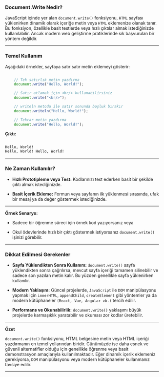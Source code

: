 ### Document.Write Nedir?

JavaScript içinde yer alan `document.write()` fonksiyonu, `HTML` sayfası yüklenirken dinamik olarak içeriğe metin veya `HTML` eklemenize olanak tanır. Bu fonksiyon, özellikle basit testlerde veya hızlı çıktılar almak istediğinizde kullanılabilir. Ancak modern web geliştirme pratiklerinde sık başvurulan bir yöntem değildir.

---

### Temel Kullanım

Aşağıdaki örnekler, sayfaya satır satır metin eklemeyi gösterir:

```javascript

    // Tek satırlık metin yazdırma
    document.write("Hello, World!");

    // Satır atlamak için <br/> kullanabilirsiniz
    document.write("<br/>");

    // writeln metodu ile satır sonunda boşluk bırakır
    document.writeln("Hello, World!");

    // Tekrar metin yazdırma
    document.write("Hello, World!");

```

**Çıktı:**

```zsh

Hello, World!
Hello, World! Hello, World!

```

---

### Ne Zaman Kullanılır?

- **Hızlı Prototipleme veya Test:** Kodlarınızı test ederken basit bir şekilde çıktı almak istediğinizde.

- **Basit İçerik Ekleme:** Formun veya sayfanın ilk yüklenmesi sırasında, ufak bir mesaj ya da değer göstermek istediğinizde.

---

**Örnek Senaryo:**

- Sadece bir öğrenme süreci için örnek kod yazıyorsanız veya

- Okul ödevlerinde hızlı bir çıktı göstermek istiyorsanız `document.write()` işinizi görebilir.

---

### Dikkat Edilmesi Gerekenler

- **Sayfa Yüklendikten Sonra Kullanım:** `document.write()` sayfa yüklendikten sonra çağrılırsa, mevcut sayfa içeriği tamamen silinebilir ve sadece son yazılan metin kalır. Bu yüzden genellikle sayfa yüklenirken kullanılır.

- **Modern Yaklaşım:** Güncel projelerde, `JavaScript` ile `DOM` manipülasyonu yapmak için `innerHTML`, `appendChild`, `createElement` gibi yöntemler ya da modern kütüphaneler `(React, Vue, Angular vb.)` tercih edilir.

- **Performans ve Okunabilirlik:** `document.write()` yaklaşımı büyük projelerde karmaşıklık yaratabilir ve okuması zor kodlar üretebilir.

---

**Özet**

`document.write()` fonksiyonu, HTML belgesine metin veya HTML içeriği yazdırmanın en temel yollarından biridir. Günümüzde ise daha esnek ve güvenli alternatifler olduğu için genellikle öğrenme veya basit demonstrasyon amaçlarıyla kullanılmaktadır. Eğer dinamik içerik eklemeniz gerekiyorsa, `DOM` manipülasyonu veya modern kütüphaneler kullanmanız tavsiye edilir.

---
